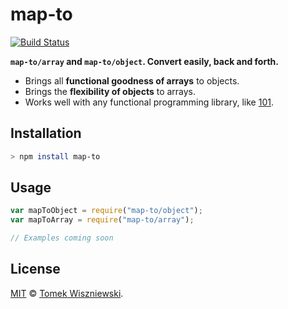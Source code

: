 map-to
======
[![Build Status](https://travis-ci.org/tomekwi/map-to.js.svg?branch=master)](https://travis-ci.org/tomekwi/map-to.js)


**`map-to/array` and `map-to/object`. Convert easily, back and forth.**

- Brings all **functional goodness of arrays** to objects.
- Brings the **flexibility of objects** to arrays.
- Works well with any functional programming library, like [101][].


[101]: https://github.com/tjmehta/101




Installation
------------

```sh
> npm install map-to
```




Usage
-----

```js
var mapToObject = require("map-to/object");
var mapToArray = require("map-to/array");

// Examples coming soon
```




License
-------

[MIT][] © [Tomek Wiszniewski][].


[MIT]: ./License.md
[Tomek Wiszniewski]: https://github.com/tomekwi
